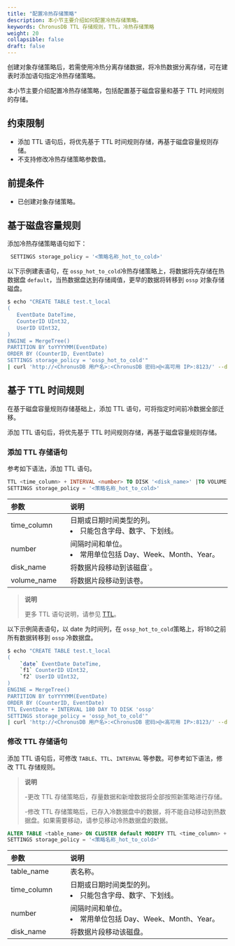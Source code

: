```yaml
---
title: "配置冷热存储策略"
description: 本小节主要介绍如何配置冷热存储策略。 
keywords: ChronusDB TTL 存储规则，TTL，冷热存储策略
weight: 20
collapsible: false
draft: false
---
```



创建对象存储策略后，若需使用冷热分离存储数据，将冷热数据分离存储，可在建表时添加语句指定冷热存储策略。

本小节主要介绍配置冷热存储策略，包括配置基于磁盘容量和基于 TTL 时间规则的存储。

## 约束限制

- 添加 TTL 语句后，将优先基于 TTL 时间规则存储，再基于磁盘容量规则存储。
- 不支持修改冷热存储策略参数值。

## 前提条件

- 已创建对象存储策略。

## 基于磁盘容量规则

添加冷热存储策略语句如下：

```sql
 SETTINGS storage_policy = '<策略名称_hot_to_cold>'
```

以下示例建表语句，在 `ossp_hot_to_cold`冷热存储策略上，将数据将先存储在热数据盘 `default`，当热数据盘达到存储阈值，更早的数据将转移到 `ossp` 对象存储磁盘。

```bash
$ echo "CREATE TABLE test.t_local
(
   EventDate DateTime,
   CounterID UInt32,
   UserID UInt32,
)
ENGINE = MergeTree()
PARTITION BY toYYYYMM(EventDate) 
ORDER BY (CounterID, EventDate)
SETTINGS storage_policy = 'ossp_hot_to_cold'"
| curl 'http://<ChronusDB 用户名>:<ChronusDB 密码>@<高可用 IP>:8123/' --data-binary @-
```

## 基于 TTL 时间规则

在基于磁盘容量规则存储基础上，添加 TTL 语句，可将指定时间前冷数据全部迁移。

添加 TTL 语句后，将优先基于 TTL 时间规则存储，再基于磁盘容量规则存储。

### 添加 TTL 存储语句

参考如下语法，添加 TTL 语句。

```sql
TTL <time_column> + INTERVAL <number> TO DISK '<disk_name>' |TO VOLUME '<volume_name>'
SETTINGS storage_policy = '<策略名称_hot_to_cold>'
```

|  <span style="display:inline-block;width:120px">参数</span> | <span style="display:inline-block;width:480px">说明</span>  |
|:--- |:--- |
| time_column |  日期或日期时间类型的列。<li>只能包含字母、数字、下划线。 |
| number  | 间隔时间和单位。<li>常用单位包括 Day、Week、Month、Year。|
| disk_name | 将数据片段移动到该磁盘`。|
| volume_name | 将数据片段移动到该卷。|

> **说明**
> 
> 更多 TTL 语句说明，请参见 [TTL](https://clickhouse.com/docs/zh/engines/table-engines/mergetree-family/mergetree/?spm=a2c4g.11186623.0.0.39c34190hHLmew#table_engine-mergetree-ttl)。

以下示例简表语句，以 date 为时间列，在 `ossp_hot_to_cold`策略上，将180之前所有数据转移到 `ossp` 冷数据盘。

```bash
$ echo "CREATE TABLE test.t_local
(
    `date` EventDate DateTime,
    `f1` CounterID UInt32,
    `f2` UserID UInt32,
)
ENGINE = MergeTree()
PARTITION BY toYYYYMM(EventDate) 
ORDER BY (CounterID, EventDate)
TTL EventDate + INTERVAL 180 DAY TO DISK 'ossp' 
SETTINGS storage_policy = 'ossp_hot_to_cold'"
| curl 'http://<ChronusDB 用户名>:<ChronusDB 密码>@<高可用 IP>:8123/' --data-binary @-
```

### 修改 TTL 存储语句

添加 TTL 语句后，可修改 `TABLE`、`TTL`、`INTERVAL` 等参数。可参考如下语法，修改 TTL 存储规则。

> **说明**
> 
> -更改 TTL 存储策略后，存量数据和新增数据将全部按照新策略进行存储。
> 
> -修改 TTL 存储策略后，已存入冷数据盘中的数据，将不能自动移动到热数据盘。如果需要移动，请参见移动冷热数据盘的数据。

```sql
ALTER TABLE <table_name> ON CLUSTER default MODIFY TTL <time_column> + INTERVAL <number> TO DISK '<disk_name>'
SETTINGS storage_policy = '<策略名称_hot_to_cold>'
```

|  <span style="display:inline-block;width:120px">参数</span> | <span style="display:inline-block;width:480px">说明</span>  |
|:--- |:--- |
| table_name |  表名称。 |
| time_column |  日期或日期时间类型的列。<li>只能包含字母、数字、下划线。 |
| number  | 间隔时间和单位。<li>常用单位包括 Day、Week、Month、Year。|
| disk_name | 将数据片段移动该磁盘。|
